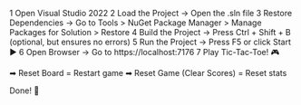 1️ Open Visual Studio 2022
2️ Load the Project → Open the .sln file
3️ Restore Dependencies → Go to Tools > NuGet Package Manager > Manage Packages for Solution > Restore
4️ Build the Project → Press Ctrl + Shift + B (optional, but ensures no errors)
5️ Run the Project → Press F5 or click Start ▶
6️ Open Browser → Go to https://localhost:7176
7️ Play Tic-Tac-Toe! 🎮

➡ Reset Board = Restart game
➡ Reset Game (Clear Scores) = Reset stats

Done! 🚀
